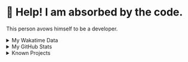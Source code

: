 # 🥺 Help! I am absorbed by the code. 

This person avows himself to be a developer.

<details>

<summary>My Wakatime Data</summary>

<!--START_SECTION:waka-->
![Lines of code](https://img.shields.io/badge/From%20Hello%20World%20I%27ve%20Written-8.8%20million%20lines%20of%20code-blue)

**🐱 My GitHub Data** 

> 📦 782.1 kB Used in GitHub's Storage 
 > 
> 🚫 Not Opted to Hire
 > 
> 📜 87 Public Repositories 
 > 
> 🔑 27 Private Repositories 
 > 
**I'm an Early 🐤** 

```text
🌞 Morning                2181 commits        ██████░░░░░░░░░░░░░░░░░░░   24.05 % 
🌆 Daytime                3876 commits        ███████████░░░░░░░░░░░░░░   42.75 % 
🌃 Evening                2935 commits        ████████░░░░░░░░░░░░░░░░░   32.37 % 
🌙 Night                  75 commits          ░░░░░░░░░░░░░░░░░░░░░░░░░   00.83 % 
```
📅 **I'm Most Productive on Tuesday** 

```text
Monday                   1123 commits        ███░░░░░░░░░░░░░░░░░░░░░░   12.39 % 
Tuesday                  1596 commits        ████░░░░░░░░░░░░░░░░░░░░░   17.60 % 
Wednesday                1593 commits        ████░░░░░░░░░░░░░░░░░░░░░   17.57 % 
Thursday                 1306 commits        ████░░░░░░░░░░░░░░░░░░░░░   14.40 % 
Friday                   1343 commits        ████░░░░░░░░░░░░░░░░░░░░░   14.81 % 
Saturday                 1129 commits        ███░░░░░░░░░░░░░░░░░░░░░░   12.45 % 
Sunday                   977 commits         ███░░░░░░░░░░░░░░░░░░░░░░   10.78 % 
```


**I Mostly Code in Go** 

```text
Python                   22 repos            ██████░░░░░░░░░░░░░░░░░░░   22.22 % 
TeX                      6 repos             ██░░░░░░░░░░░░░░░░░░░░░░░   06.06 % 
Rust                     3 repos             █░░░░░░░░░░░░░░░░░░░░░░░░   03.03 % 
Swift                    3 repos             █░░░░░░░░░░░░░░░░░░░░░░░░   03.03 % 
Shell                    2 repos             █░░░░░░░░░░░░░░░░░░░░░░░░   02.02 % 
```




 Last Updated on 08/04/2024 01:15:02 UTC
<!--END_SECTION:waka-->

</details>

<details>
 
 <summary>My GitHub Stats</summary>

[![CDFMLR's github stats](https://github-readme-stats.vercel.app/api?username=cdfmlr&count_private=true&show_icons=true)](https://github.com/anuraghazra/github-readme-stats)
 
</details>

<details>

<summary>Known Projects</summary>

[![Star History Chart](https://api.star-history.com/svg?repos=cdfmlr/pyflowchart,cdfmlr/muvtuber,cdfmlr/crud,cdfmlr/murecom-verse-1,cdfmlr/murecom-intro&type=Date)](https://star-history.com/#cdfmlr/pyflowchart&cdfmlr/muvtuber&cdfmlr/crud&cdfmlr/murecom-verse-1&cdfmlr/murecom-intro&Date)

 </details>
